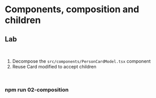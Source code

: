 <!-- .slide: class="exercice" -->

# Components, composition and children

## Lab

<br>

1. Decompose the `src/components/PersonCardModel.tsx` component
2. Reuse Card modified to accept children

<br>

### npm run 02-composition
